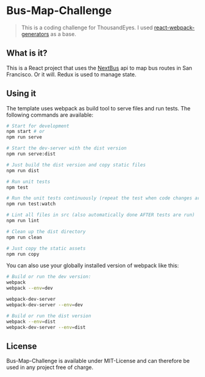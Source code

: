 # Bus-Map-Challenge
> This is a coding challenge for ThousandEyes. I used [react-webpack-generators](https://github.com/react-webpack-generators/react-webpack-template) as a base.


## What is it?
This is a React project that uses the [NextBus](http://www.nextbus.com/xmlFeedDocs/NextBusXMLFeed.pdf) api to map bus routes in San Francisco. Or it will. Redux is used to manage state.

## Using it
The template uses webpack as build tool to serve files and run tests. The following commands are available:

```bash
# Start for development
npm start # or
npm run serve

# Start the dev-server with the dist version
npm run serve:dist

# Just build the dist version and copy static files
npm run dist

# Run unit tests
npm test

# Run the unit tests continuously (repeat the test when code changes are saved)
npm run test:watch

# Lint all files in src (also automatically done AFTER tests are run)
npm run lint

# Clean up the dist directory
npm run clean

# Just copy the static assets
npm run copy
```

You can also use your globally installed version of webpack like this:

```bash
# Build or run the dev version:
webpack
webpack --env=dev

webpack-dev-server
webpack-dev-server --env=dev

# Build or run the dist version
webpack --env=dist
webpack-dev-server --env=dist
```

## License
Bus-Map-Challenge is available under MIT-License and can therefore be used in any project free of charge.

